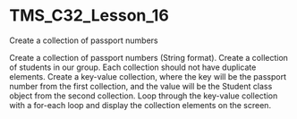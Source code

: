 # TMS_C32_Lesson_16
Create a collection of passport numbers

Create a collection of passport numbers (String format).
Create a collection of students in our group.
Each collection should not have duplicate elements.
Create a key-value collection, where the key will be the passport number from the first collection, and the value will be the Student class object from the second collection.
Loop through the key-value collection with a for-each loop and display the collection elements on the screen.
